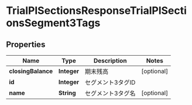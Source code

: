 

# TrialPlSectionsResponseTrialPlSectionsSegment3Tags


## Properties

| Name | Type | Description | Notes |
|------------ | ------------- | ------------- | -------------|
|**closingBalance** | **Integer** | 期末残高 |  [optional] |
|**id** | **Integer** | セグメント3タグID |  |
|**name** | **String** | セグメント3タグ名 |  [optional] |



